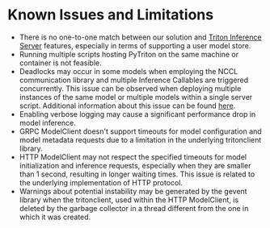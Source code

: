 <!--
Copyright (c) 2022-2023, NVIDIA CORPORATION. All rights reserved.

Licensed under the Apache License, Version 2.0 (the "License");
you may not use this file except in compliance with the License.
You may obtain a copy of the License at

    http://www.apache.org/licenses/LICENSE-2.0

Unless required by applicable law or agreed to in writing, software
distributed under the License is distributed on an "AS IS" BASIS,
WITHOUT WARRANTIES OR CONDITIONS OF ANY KIND, either express or implied.
See the License for the specific language governing permissions and
limitations under the License.
-->

# Known Issues and Limitations

- There is no one-to-one match between our solution and [Triton Inference Server](https://github.com/triton-inference-server/server) features, especially in terms of supporting a user model store.
- Running multiple scripts hosting PyTriton on the same machine or container is not feasible.
- Deadlocks may occur in some models when employing the NCCL communication library and multiple Inference Callables are triggered concurrently. This issue can be observed when deploying multiple instances of the same model or multiple models within a single server script. Additional information about this issue can be found [here](https://docs.nvidia.com/deeplearning/nccl/user-guide/docs/usage/communicators.html#using-multiple-nccl-communicators-concurrently).
- Enabling verbose logging may cause a significant performance drop in model inference.
- GRPC ModelClient doesn't support timeouts for model configuration and model metadata requests due to a limitation in the underlying tritonclient library.
- HTTP ModelClient may not respect the specified timeouts for model initialization and inference requests, especially when they are smaller than 1 second, resulting in longer waiting times. This issue is related to the underlying implementation of HTTP protocol.
- Warnings about potential instability may be generated by the gevent library when the tritonclient, used within the HTTP ModelClient, is deleted by the garbage collector in a thread different from the one in which it was created.
